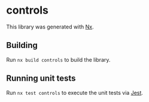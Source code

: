 # controls

This library was generated with [Nx](https://nx.dev).

## Building

Run `nx build controls` to build the library.

## Running unit tests

Run `nx test controls` to execute the unit tests via [Jest](https://jestjs.io).

